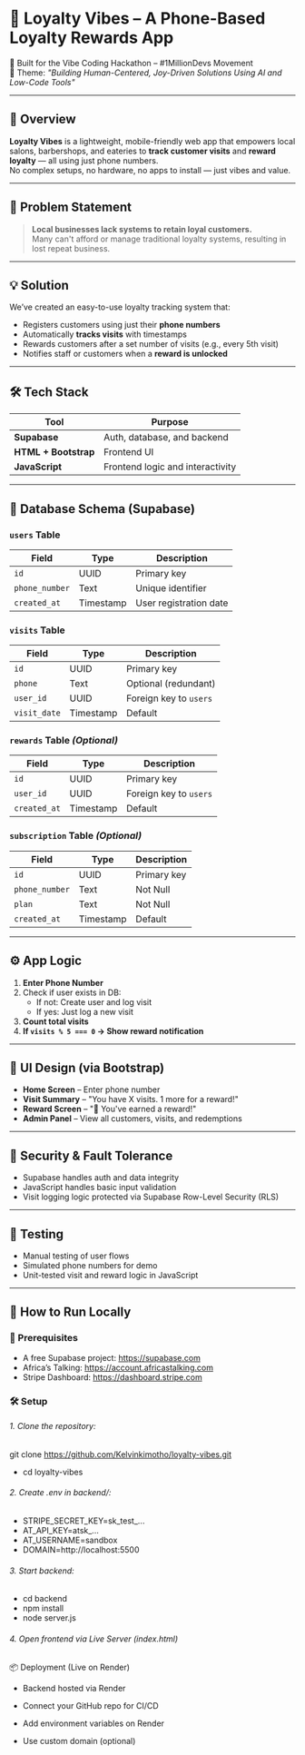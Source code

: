 # 💈 Loyalty Vibes – A Phone-Based Loyalty Rewards App

🎉 Built for the Vibe Coding Hackathon – #1MillionDevs Movement  
🚀 Theme: *"Building Human-Centered, Joy-Driven Solutions Using AI and Low-Code Tools"*

---

## 📱 Overview

**Loyalty Vibes** is a lightweight, mobile-friendly web app that empowers local salons, barbershops, and eateries to **track customer visits** and **reward loyalty** — all using just phone numbers.  
No complex setups, no hardware, no apps to install — just vibes and value.

---

## 🌟 Problem Statement

> **Local businesses lack systems to retain loyal customers.**  
> Many can't afford or manage traditional loyalty systems, resulting in lost repeat business.

---

## 💡 Solution

We’ve created an easy-to-use loyalty tracking system that:
- Registers customers using just their **phone numbers**
- Automatically **tracks visits** with timestamps
- Rewards customers after a set number of visits (e.g., every 5th visit)
- Notifies staff or customers when a **reward is unlocked**

---

## 🛠️ Tech Stack

| Tool               | Purpose                            |
|--------------------|------------------------------------|
| **Supabase**        | Auth, database, and backend        |
| **HTML + Bootstrap**| Frontend UI                        |
| **JavaScript**      | Frontend logic and interactivity   |

---

## 🧱 Database Schema (Supabase)

### `users` Table
| Field         | Type      | Description              |
|---------------|-----------|--------------------------|
| `id`          | UUID      | Primary key              |
| `phone_number`| Text      | Unique identifier        |
| `created_at`  | Timestamp | User registration date   |

### `visits` Table
| Field        | Type      | Description                  |
|--------------|-----------|------------------------------|
| `id`         | UUID      | Primary key                  |
|  `phone`     | Text      | Optional (redundant)         |
| `user_id`    | UUID      | Foreign key to `users`       |
| `visit_date` | Timestamp | Default                      |

### `rewards` Table *(Optional)*
| Field         | Type     | Description                |
|---------------|----------|----------------------------|
| `id`          | UUID     | Primary key                |
| `user_id`     | UUID     | Foreign key to `users`     |
| `created_at`  | Timestamp| Default                    |

### `subscription` Table *(Optional)*
| Field         | Type     | Description                |
|---------------|----------|----------------------------|
| `id`          | UUID     | Primary key                |
| `phone_number`| Text     | Not Null                   |
| `plan`        | Text     | Not Null                   |
| `created_at`  | Timestamp| Default                    |
---

## ⚙️ App Logic

1. **Enter Phone Number**
2. Check if user exists in DB:
   - If not: Create user and log visit
   - If yes: Just log a new visit
3. **Count total visits**
4. **If `visits % 5 === 0` → Show reward notification**

---

## 🎨 UI Design (via Bootstrap)

- **Home Screen** – Enter phone number
- **Visit Summary** – "You have X visits. 1 more for a reward!"
- **Reward Screen** – "🎉 You've earned a reward!"
- **Admin Panel**  – View all customers, visits, and redemptions

---

## 🔐 Security & Fault Tolerance

- Supabase handles auth and data integrity
- JavaScript handles basic input validation
- Visit logging logic protected via Supabase Row-Level Security (RLS)

---

## 🧪 Testing

- Manual testing of user flows
- Simulated phone numbers for demo
- Unit-tested visit and reward logic in JavaScript

---

## 🚀 How to Run Locally

### 🔧 Prerequisites
- A free Supabase project: https://supabase.com
- Africa’s Talking: https://account.africastalking.com
- Stripe Dashboard: https://dashboard.stripe.com

### 🛠️ Setup

###### 1. Clone the repository:

git clone https://github.com/Kelvinkimotho/loyalty-vibes.git
- cd loyalty-vibes

###### 2. Create .env in backend/:

- STRIPE_SECRET_KEY=sk_test_...
- AT_API_KEY=atsk_...
- AT_USERNAME=sandbox
- DOMAIN=http://localhost:5500

###### 3. Start backend:

- cd backend
- npm install
- node server.js

###### 4. Open frontend via Live Server (index.html)



📦 Deployment (Live on Render)
- Backend hosted via Render

- Connect your GitHub repo for CI/CD

- Add environment variables on Render

- Use custom domain (optional)
